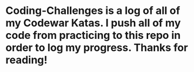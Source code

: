 # Coding-Challenges is a log of all of my Codewar Katas. I push all of my code from practicing to this repo in order to log my progress. Thanks for reading!
